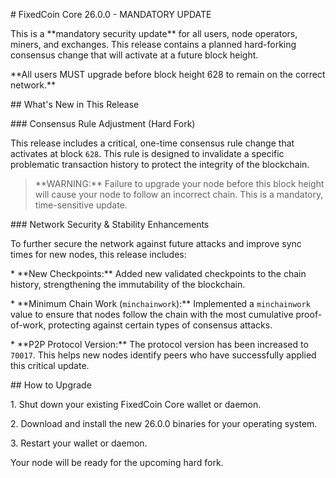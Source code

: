 \# FixedCoin Core 26.0.0 - MANDATORY UPDATE



This is a \*\*mandatory security update\*\* for all users, node operators, miners, and exchanges. This release contains a planned hard-forking consensus change that will activate at a future block height.



\*\*All users MUST upgrade before block height 628 to remain on the correct network.\*\*



\## What's New in This Release



\###  Consensus Rule Adjustment (Hard Fork)



This release includes a critical, one-time consensus rule change that activates at block `628`. This rule is designed to invalidate a specific problematic transaction history to protect the integrity of the blockchain.



> \*\*WARNING:\*\* Failure to upgrade your node before this block height will cause your node to follow an incorrect chain. This is a mandatory, time-sensitive update.



\###  Network Security \& Stability Enhancements



To further secure the network against future attacks and improve sync times for new nodes, this release includes:



\* \*\*New Checkpoints:\*\* Added new validated checkpoints to the chain history, strengthening the immutability of the blockchain.

\* \*\*Minimum Chain Work (`minchainwork`):\*\* Implemented a `minchainwork` value to ensure that nodes follow the chain with the most cumulative proof-of-work, protecting against certain types of consensus attacks.

\* \*\*P2P Protocol Version:\*\* The protocol version has been increased to `70017`. This helps new nodes identify peers who have successfully applied this critical update.



\## How to Upgrade



1\.  Shut down your existing FixedCoin Core wallet or daemon.

2\.  Download and install the new 26.0.0 binaries for your operating system.

3\.  Restart your wallet or daemon.



Your node will be ready for the upcoming hard fork.





